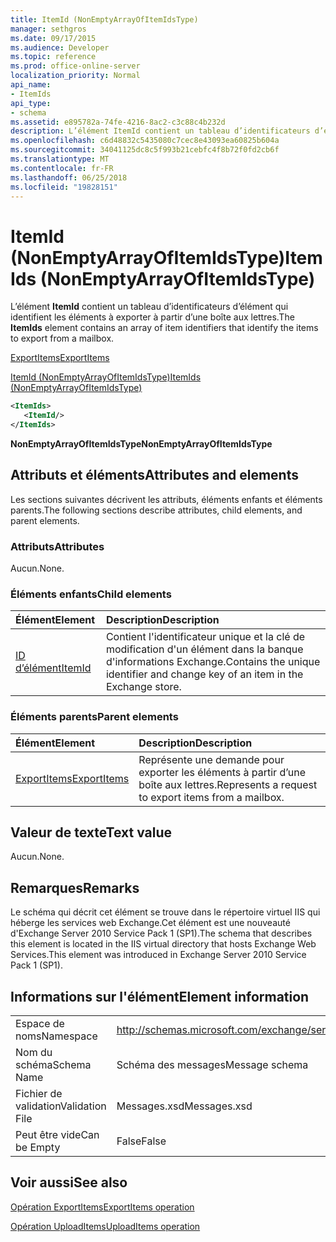 ```yaml
---
title: ItemId (NonEmptyArrayOfItemIdsType)
manager: sethgros
ms.date: 09/17/2015
ms.audience: Developer
ms.topic: reference
ms.prod: office-online-server
localization_priority: Normal
api_name:
- ItemIds
api_type:
- schema
ms.assetid: e895782a-74fe-4216-8ac2-c3c88c4b232d
description: L’élément ItemId contient un tableau d’identificateurs d’élément qui identifient les éléments à exporter à partir d’une boîte aux lettres.
ms.openlocfilehash: c6d48832c5435080c7cec8e43093ea60825b604a
ms.sourcegitcommit: 34041125dc8c5f993b21cebfc4f8b72f0fd2cb6f
ms.translationtype: MT
ms.contentlocale: fr-FR
ms.lasthandoff: 06/25/2018
ms.locfileid: "19828151"
---
```

# <a name="itemids-nonemptyarrayofitemidstype"></a><span data-ttu-id="5f455-103">ItemId (NonEmptyArrayOfItemIdsType)</span><span class="sxs-lookup"><span data-stu-id="5f455-103">ItemIds (NonEmptyArrayOfItemIdsType)</span></span>

<span data-ttu-id="5f455-104">L’élément **ItemId** contient un tableau d’identificateurs d’élément qui identifient les éléments à exporter à partir d’une boîte aux lettres.</span><span class="sxs-lookup"><span data-stu-id="5f455-104">The **ItemIds** element contains an array of item identifiers that identify the items to export from a mailbox.</span></span> 
  
[<span data-ttu-id="5f455-105">ExportItems</span><span class="sxs-lookup"><span data-stu-id="5f455-105">ExportItems</span></span>](exportitems.md)
  
[<span data-ttu-id="5f455-106">ItemId (NonEmptyArrayOfItemIdsType)</span><span class="sxs-lookup"><span data-stu-id="5f455-106">ItemIds (NonEmptyArrayOfItemIdsType)</span></span>](itemids-nonemptyarrayofitemidstype.md)
  
```XML
<ItemIds>
   <ItemId/>
</ItemIds>
```

 <span data-ttu-id="5f455-107">**NonEmptyArrayOfItemIdsType**</span><span class="sxs-lookup"><span data-stu-id="5f455-107">**NonEmptyArrayOfItemIdsType**</span></span>
## <a name="attributes-and-elements"></a><span data-ttu-id="5f455-108">Attributs et éléments</span><span class="sxs-lookup"><span data-stu-id="5f455-108">Attributes and elements</span></span>

<span data-ttu-id="5f455-109">Les sections suivantes décrivent les attributs, éléments enfants et éléments parents.</span><span class="sxs-lookup"><span data-stu-id="5f455-109">The following sections describe attributes, child elements, and parent elements.</span></span>
  
### <a name="attributes"></a><span data-ttu-id="5f455-110">Attributs</span><span class="sxs-lookup"><span data-stu-id="5f455-110">Attributes</span></span>

<span data-ttu-id="5f455-111">Aucun.</span><span class="sxs-lookup"><span data-stu-id="5f455-111">None.</span></span>
  
### <a name="child-elements"></a><span data-ttu-id="5f455-112">Éléments enfants</span><span class="sxs-lookup"><span data-stu-id="5f455-112">Child elements</span></span>

|<span data-ttu-id="5f455-113">**Élément**</span><span class="sxs-lookup"><span data-stu-id="5f455-113">**Element**</span></span>|<span data-ttu-id="5f455-114">**Description**</span><span class="sxs-lookup"><span data-stu-id="5f455-114">**Description**</span></span>|
|:-----|:-----|
|[<span data-ttu-id="5f455-115">ID d’élément</span><span class="sxs-lookup"><span data-stu-id="5f455-115">ItemId</span></span>](itemid.md) <br/> |<span data-ttu-id="5f455-116">Contient l'identificateur unique et la clé de modification d'un élément dans la banque d'informations Exchange.</span><span class="sxs-lookup"><span data-stu-id="5f455-116">Contains the unique identifier and change key of an item in the Exchange store.</span></span>  <br/> |
   
### <a name="parent-elements"></a><span data-ttu-id="5f455-117">Éléments parents</span><span class="sxs-lookup"><span data-stu-id="5f455-117">Parent elements</span></span>

|<span data-ttu-id="5f455-118">**Élément**</span><span class="sxs-lookup"><span data-stu-id="5f455-118">**Element**</span></span>|<span data-ttu-id="5f455-119">**Description**</span><span class="sxs-lookup"><span data-stu-id="5f455-119">**Description**</span></span>|
|:-----|:-----|
|[<span data-ttu-id="5f455-120">ExportItems</span><span class="sxs-lookup"><span data-stu-id="5f455-120">ExportItems</span></span>](exportitems.md) <br/> |<span data-ttu-id="5f455-121">Représente une demande pour exporter les éléments à partir d’une boîte aux lettres.</span><span class="sxs-lookup"><span data-stu-id="5f455-121">Represents a request to export items from a mailbox.</span></span>  <br/> |
   
## <a name="text-value"></a><span data-ttu-id="5f455-122">Valeur de texte</span><span class="sxs-lookup"><span data-stu-id="5f455-122">Text value</span></span>

<span data-ttu-id="5f455-123">Aucun.</span><span class="sxs-lookup"><span data-stu-id="5f455-123">None.</span></span>
  
## <a name="remarks"></a><span data-ttu-id="5f455-124">Remarques</span><span class="sxs-lookup"><span data-stu-id="5f455-124">Remarks</span></span>

<span data-ttu-id="5f455-125">Le schéma qui décrit cet élément se trouve dans le répertoire virtuel IIS qui héberge les services web Exchange.Cet élément est une nouveauté d'Exchange Server 2010 Service Pack 1 (SP1).</span><span class="sxs-lookup"><span data-stu-id="5f455-125">The schema that describes this element is located in the IIS virtual directory that hosts Exchange Web Services.This element was introduced in Exchange Server 2010 Service Pack 1 (SP1).</span></span>
  
## <a name="element-information"></a><span data-ttu-id="5f455-126">Informations sur l'élément</span><span class="sxs-lookup"><span data-stu-id="5f455-126">Element information</span></span>

|||
|:-----|:-----|
|<span data-ttu-id="5f455-127">Espace de noms</span><span class="sxs-lookup"><span data-stu-id="5f455-127">Namespace</span></span>  <br/> |http://schemas.microsoft.com/exchange/services/2006/messages  <br/> |
|<span data-ttu-id="5f455-128">Nom du schéma</span><span class="sxs-lookup"><span data-stu-id="5f455-128">Schema Name</span></span>  <br/> |<span data-ttu-id="5f455-129">Schéma des messages</span><span class="sxs-lookup"><span data-stu-id="5f455-129">Message schema</span></span>  <br/> |
|<span data-ttu-id="5f455-130">Fichier de validation</span><span class="sxs-lookup"><span data-stu-id="5f455-130">Validation File</span></span>  <br/> |<span data-ttu-id="5f455-131">Messages.xsd</span><span class="sxs-lookup"><span data-stu-id="5f455-131">Messages.xsd</span></span>  <br/> |
|<span data-ttu-id="5f455-132">Peut être vide</span><span class="sxs-lookup"><span data-stu-id="5f455-132">Can be Empty</span></span>  <br/> |<span data-ttu-id="5f455-133">False</span><span class="sxs-lookup"><span data-stu-id="5f455-133">False</span></span>  <br/> |
   
## <a name="see-also"></a><span data-ttu-id="5f455-134">Voir aussi</span><span class="sxs-lookup"><span data-stu-id="5f455-134">See also</span></span>



[<span data-ttu-id="5f455-135">Opération ExportItems</span><span class="sxs-lookup"><span data-stu-id="5f455-135">ExportItems operation</span></span>](exportitems-operation.md)
  
[<span data-ttu-id="5f455-136">Opération UploadItems</span><span class="sxs-lookup"><span data-stu-id="5f455-136">UploadItems operation</span></span>](uploaditems-operation.md)

